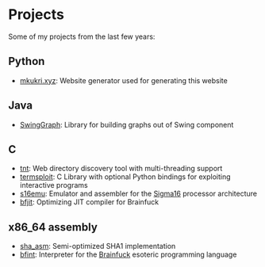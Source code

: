<!--GEN_META
GEN_TITLE=Projects
GEN_DESCRIPTION=Projects
GEN_KEYWORDS=
GEN_AUTHOR=Máté Kukri
GEN_COPYRIGHT=Copyright (C) Máté Kukri, 2020
-->

# Projects
Some of my projects from the last few years:

## Python
* <a href="http://git.mkukri.xyz/mkukri.xyz">mkukri.xyz</a>:
Website generator used for generating this website

## Java
* <a href="http://git.mkukri.xyz/SwingGraph">SwingGraph</a>:
Library for building graphs out of Swing component

## C
* <a href="http://git.mkukri.xyz/tnt">tnt</a>:
Web directory discovery tool with multi-threading support
* <a href="https://github.com/gusecurity/termsploit">termsploit</a>:
C Library with optional Python bindings for exploiting interactive programs
* <a href="http://git.mkukri.xyz/s16emu">s16emu</a>:
Emulator and assembler for the <a href="https://jtod.github.io/home/Sigma16/">
Sigma16</a> processor architecture
* <a href="http://git.mkukri.xyz/bfjit">bfjit</a>:
Optimizing JIT compiler for Brainfuck

## x86_64 assembly
* <a href="http://git.mkukri.xyz/sha_asm">sha_asm</a>:
Semi-optimized SHA1 implementation
* <a href="http://git.mkukri.xyz/bfint">bfint</a>:
Interpreter for the <a href="https://esolangs.org/wiki/Brainfuck">Brainfuck</a>
esoteric programming language

